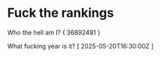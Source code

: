 # Fuck the rankings

Who the hell am I?
{ 36892481 }

What fucking year is it?
[ 2025-05-20T16:30:00Z ]
